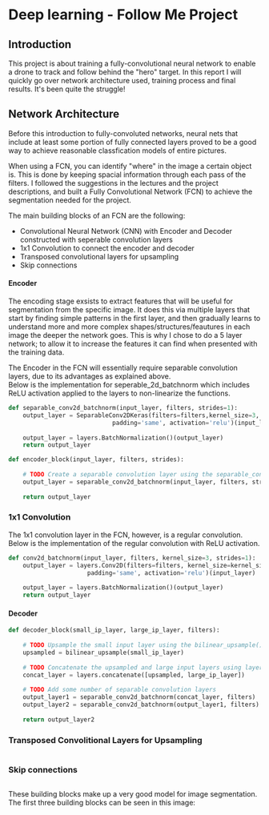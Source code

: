 # Deep learning - Follow Me Project

## Introduction
This project is about training a fully-convolutional neural network to enable a drone to track and follow behind the "hero" target. In this report I will quickly go over network architecture used, training process and final results. It's been quite the struggle!

## Network Architecture 
Before this introduction to fully-convoluted networks, neural nets that include at least some portion of fully connected layers proved to be a good way to achieve reasonable classfication models of entire pictures. 

When using a FCN, you can identify "where" in the image a certain object is. This is done by keeping spacial information through each pass of the filters. I followed the suggestions in the lectures and the project descriptions, and built a Fully Convolutional Network (FCN) to achieve the segmentation needed for the project.

The main building blocks of an FCN are the following:
- Convolutional Neural Network (CNN) with Encoder and Decoder constructed with seperable convolution layers
- 1x1 Convolution to connect the encoder and decoder
- Transposed convolutional layers for upsampling
- Skip connections

#### Encoder ####

The encoding stage exsists to extract features that will be useful for segmentation from the specific image. It does this via multiple layers that start by finding simple patterns in the first layer, and then gradually learns to understand more and more complex shapes/structures/feautures in each image the deeper the network goes. This is why I chose to do a 5 layer network; to allow it to increase the features it can find when presented with the training data. 

The Encoder in the FCN will essentially require separable convolution layers, due to its advantages as explained above.  
Below is the implementation for seperable_2d_batchnorm which includes ReLU activation applied to the layers to non-linearize the functions.

```python 
def separable_conv2d_batchnorm(input_layer, filters, strides=1):
    output_layer = SeparableConv2DKeras(filters=filters,kernel_size=3, strides=strides,
                             padding='same', activation='relu')(input_layer)
    
    output_layer = layers.BatchNormalization()(output_layer) 
    return output_layer

```

```python
def encoder_block(input_layer, filters, strides):
    
    # TODO Create a separable convolution layer using the separable_conv2d_batchnorm() function.
    output_layer = separable_conv2d_batchnorm(input_layer, filters, strides)
    
    return output_layer
```


### 1x1 Convolution ###

The 1x1 convolution layer in the FCN, however, is a regular convolution. Below is the implementation of the regular convolution with ReLU activation.

```python
def conv2d_batchnorm(input_layer, filters, kernel_size=3, strides=1):
    output_layer = layers.Conv2D(filters=filters, kernel_size=kernel_size, strides=strides, 
                      padding='same', activation='relu')(input_layer)
    
    output_layer = layers.BatchNormalization()(output_layer) 
    return output_layer
```


#### Decoder ####
```python
def decoder_block(small_ip_layer, large_ip_layer, filters):
    
    # TODO Upsample the small input layer using the bilinear_upsample() function.
    upsampled = bilinear_upsample(small_ip_layer)
    
    # TODO Concatenate the upsampled and large input layers using layers.concatenate
    concat_layer = layers.concatenate([upsampled, large_ip_layer])
    
    # TODO Add some number of separable convolution layers
    output_layer1 = separable_conv2d_batchnorm(concat_layer, filters)
    output_layer2 = separable_conv2d_batchnorm(output_layer1, filters)
    
    return output_layer2
```



### Transposed Convolitional Layers for Upsampling ###

```python

```

### Skip connections ###
```python

```






These building blocks make up a very good model for image segmentation. The first three building blocks can be seen in this image:
